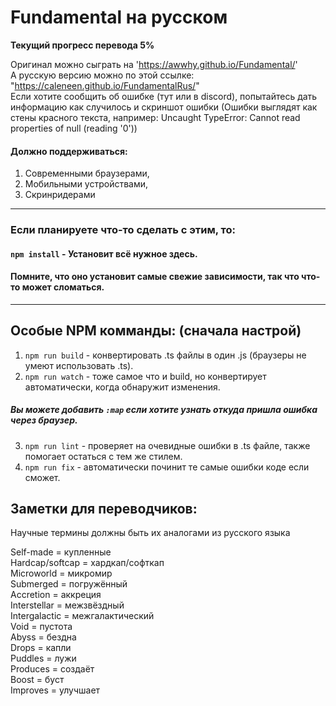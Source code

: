 # Fundamental на русском
**Текущий прогресс перевода 5%**

Оригинал можно сыграть на 'https://awwhy.github.io/Fundamental/' \
А русскую версию можно по этой ссылке: "https://caleneen.github.io/FundamentalRus/" \
Если хотите сообщить об ошибке (тут или в discord), попытайтесь дать информацию как случилось и скриншот ошибки (Ошибки выглядят как стены красного текста, например: Uncaught TypeError: Cannot read properties of null (reading '0'))


#### Должно поддерживаться:
1. Современными браузерами,
2. Мобильными устройствами,
3. Скринридерами

---
### Если планируете что-то сделать с этим, то:
#### `npm install` - Установит всё нужное здесь.
#### Помните, что оно установит самые свежие зависимости, так что что-то может сломаться.
---

## Особые NPM комманды: (сначала настрой)
1. `npm run build` - конвертировать .ts файлы в один .js (браузеры не умеют использовать .ts).
2. `npm run watch` - тоже самое что и build, но конвертирует автоматически, когда обнаружит изменения.
##### Вы можете добавить `:map` если хотите узнать откуда пришла ошибка через браузер.
3. `npm run lint` - проверяет на очевидные ошибки в .ts файле, также помогает остаться с тем же стилем.
4. `npm run fix` - автоматически починит те самые ошибки коде если сможет.

## Заметки для переводчиков:
Научные термины должны быть их аналогами из русского языка

Self-made = купленные \
Hardcap/softcap = хардкап/софткап \
Microworld = микромир \
Submerged = погружённый \
Accretion = аккреция \
Interstellar = межзвёздный \
Intergalactic = межгалактический \
Void = пустота \
Abyss = бездна \
Drops = капли \
Puddles = лужи \
Produces = создаёт \
Boost = буст \
Improves = улучшает
